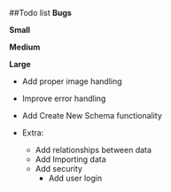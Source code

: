 ##Todo list
**Bugs**

**Small**

**Medium**

**Large**
* Add proper image handling
* Improve error handling
* Add Create New Schema functionality

* Extra:
    * Add relationships between data
    * Add Importing data
    * Add security
        * Add user login

